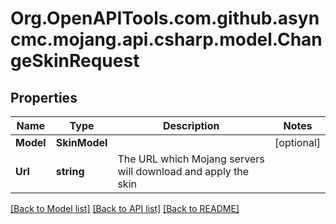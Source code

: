 # Org.OpenAPITools.com.github.asyncmc.mojang.api.csharp.model.ChangeSkinRequest
## Properties

Name | Type | Description | Notes
------------ | ------------- | ------------- | -------------
**Model** | **SkinModel** |  | [optional] 
**Url** | **string** | The URL which Mojang servers will download and apply the skin | 

[[Back to Model list]](../README.md#documentation-for-models) [[Back to API list]](../README.md#documentation-for-api-endpoints) [[Back to README]](../README.md)

